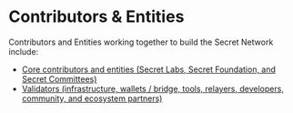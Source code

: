 # Contributors & Entities

Contributors and Entities working together to build the Secret Network include:

* [Core contributors and entities (Secret Labs, Secret Foundation, and Secret Committees)](../../../ecosystem-overview/contributors-and-entities/broken-reference/)
* [Validators (infrastructure, wallets / bridge, tools, relayers, developers, community, and ecosystem partners)](../../../ecosystem-overview/contributors-and-entities/broken-reference/)
